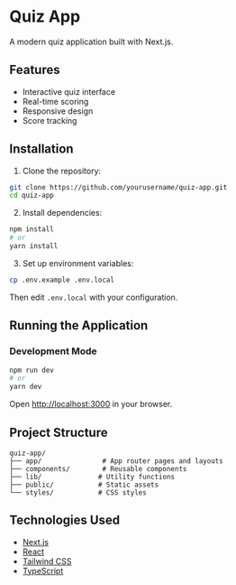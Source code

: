 # Quiz App

A modern quiz application built with Next.js.

## Features

-  Interactive quiz interface
-  Real-time scoring
-  Responsive design
-  Score tracking

## Installation

1. Clone the repository:

```bash
git clone https://github.com/yourusername/quiz-app.git
cd quiz-app
```

2. Install dependencies:

```bash
npm install
# or
yarn install
```

3. Set up environment variables:

```bash
cp .env.example .env.local
```

Then edit `.env.local` with your configuration.

## Running the Application

### Development Mode

```bash
npm run dev
# or
yarn dev
```

Open [http://localhost:3000](http://localhost:3000) in your browser.


## Project Structure

```
quiz-app/
├── app/               # App router pages and layouts
├── components/        # Reusable components
├── lib/              # Utility functions
├── public/           # Static assets
└── styles/           # CSS styles
```

## Technologies Used

-  [Next.js](https://nextjs.org/)
-  [React](https://reactjs.org/)
-  [Tailwind CSS](https://tailwindcss.com/)
-  [TypeScript](https://www.typescriptlang.org/)


